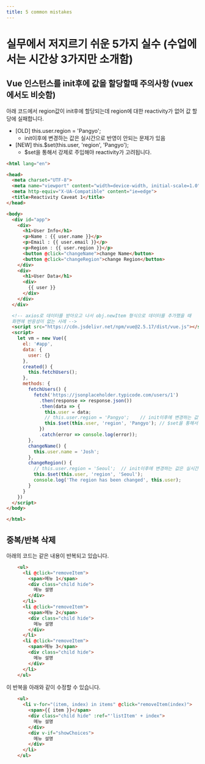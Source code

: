 ```yaml
---
title: 5 common mistakes
---
```


# 실무에서 저지르기 쉬운 5가지 실수 (수업에서는 시간상 3가지만 소개함)

## Vue 인스턴스를 init후에 값을 할당할때 주의사항 (vuex에서도 비슷함)
아래 코드에서 region값이 init후에 할당되는데 region에 대한 reactivity가 없어 값 할당에 실패합니다.

* [OLD] this.user.region = 'Pangyo';
  * init이후에 변경하는 값은 실시간으로 반영이 안되는 문제가 있음
* [NEW] this.$set(this.user, 'region', 'Pangyo');
  * $set을 통해서 강제로 주입해야 reactivity가 고려됩니다.

```html
<html lang="en">

<head>
  <meta charset="UTF-8">
  <meta name="viewport" content="width=device-width, initial-scale=1.0">
  <meta http-equiv="X-UA-Compatible" content="ie=edge">
  <title>Reactivity Caveat 1</title>
</head>

<body>
  <div id="app">
    <div>
      <h1>User Info</h1>
      <p>Name : {{ user.name }}</p>
      <p>Email : {{ user.email }}</p>
      <p>Region : {{ user.region }}</p>
      <button @click="changeName">change Name</button>
      <button @click="changeRegion">change Region</button>
    </div>
    <div>
      <h1>User Data</h1>
      <div>
        {{ user }}
      </div>
    </div>
  </div>

  <!-- axios로 데이터를 받아오고 나서 obj.newItem 형식으로 데이터를 추가했을 때
  화면에 반응성이 없는 사례 -->
  <script src="https://cdn.jsdelivr.net/npm/vue@2.5.17/dist/vue.js"></script>
  <script>
    let vm = new Vue({
      el: '#app',
      data: {
        user: {}
      },
      created() {
        this.fetchUsers();
      },
      methods: {
        fetchUsers() {
          fetch('https://jsonplaceholder.typicode.com/users/1')
            .then(response => response.json())
            .then(data => {
              this.user = data;
              // this.user.region = 'Pangyo';    // init이후에 변경하는 값은 실시간으로 반영이 안되는 문제가 있음
              this.$set(this.user, 'region', 'Pangyo'); // $set을 통해서 강제로 주입해야 reactivity가 고려됩니다.
            })
            .catch(error => console.log(error));
        },
        changeName() {
          this.user.name = 'Josh';
        },
        changeRegion() {
          // this.user.region = 'Seoul';  // init이후에 변경하는 값은 실시간으로 반영이 안되는 문제가 있음
          this.$set(this.user, 'region', 'Seoul');
          console.log('The region has been changed', this.user);
        }
      }
    })
  </script>
</body>

</html>
```



## 중복/반복 삭제

아래의 코드는 같은 내용이 반복되고 있습니다.
```html
    <ul>
      <li @click="removeItem">
        <span>메뉴 1</span>
        <div class="child hide">
          메뉴 설명
        </div>
      </li>
      <li @click="removeItem">
        <span>메뉴 2</span>
        <div class="child hide">
          메뉴 설명
        </div>
      </li>
      <li @click="removeItem">
        <span>메뉴 3</span>
        <div class="child hide">
          메뉴 설명
        </div>
      </li>
    </ul>
```

이 반복을 아래와 같이 수정할 수 있습니다.

```html
    <ul>
      <li v-for="(item, index) in items" @click="removeItem(index)">
        <span>{{ item }}</span>
        <div class="child hide" :ref="'listItem' + index">
          메뉴 설명
        </div>
        <div v-if="showChoices">
          메뉴 설명
        </div>
      </li>
    </ul>
```
